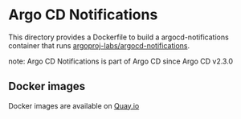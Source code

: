 # Argo CD Notifications

This directory provides a Dockerfile to build a argocd-notifications container
that runs [argoproj-labs/argocd-notifications](https://github.com/argoproj-labs/argocd-notifications).

note: Argo CD Notifications is part of Argo CD since Argo CD v2.3.0

## Docker images

Docker images are available on [Quay.io](https://quay.io/repository/cybozu/argocd-notifications)
